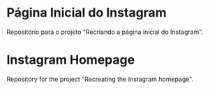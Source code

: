 # Página Inicial do Instagram
Repositório para o projeto "Recriando a página inicial do Instagram".

# Instagram Homepage
Repository for the project "Recreating the Instagram homepage".
